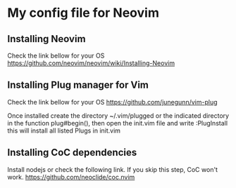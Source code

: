 # My config file for Neovim

## Installing Neovim

Check the link bellow for your OS
https://github.com/neovim/neovim/wiki/Installing-Neovim

## Installing Plug manager for Vim

Check the link bellow for your OS
https://github.com/junegunn/vim-plug

Once installed create the directory ~/.vim/plugged or the indicated directory in the function plug#begin(), then open the init.vim file and write :PlugInstall this will install all listed Plugs in init.vim

## Installing CoC dependencies

Install nodejs or check the following link. If you skip this step, CoC won't work.
https://github.com/neoclide/coc.nvim
